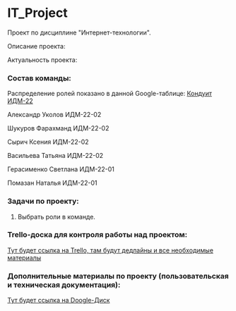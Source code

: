 # IT_Project
Проект по дисциплине "Интернет-технологии".

Описание проекта:


Актуальность проекта:


### Состав команды:

Распределение ролей показано в данной Google-таблице:
[Кондуит ИДМ-22](https://docs.google.com/spreadsheets/d/1ypxgDUpNsaAK5PH90dTfGKdtDnWaeEDWfupEbDokN6A/edit?usp=sharing)

Александр Уколов ИДМ-22-02

Шукуров	Фарахманд ИДМ-22-02

Сырич Ксения ИДМ-22-02

Васильева Татьяна ИДМ-22-02

Герасименко Светлана ИДМ-22-01

Помазан Наталья ИДМ-22-01



### Задачи по проекту:
1. Выбрать роли в команде.

### Trello-доска для контроля работы над проектом: 
[Тут будет ссылка на Trello, там будут дедлайны и все необходимые материалы](https://github.com/kxenki/IT_Project)

### Дополнительные материалы по проекту (пользовательская и техническая документация):
[Тут будет ссылка на Doogle-Диск](https://github.com/kxenki/IT_Project)

